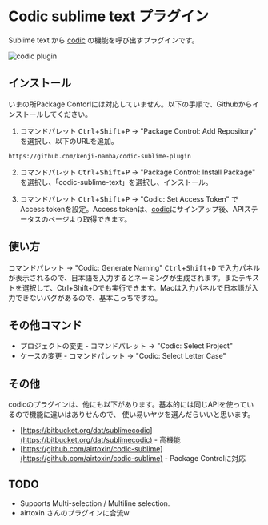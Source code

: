 # Codic sublime text プラグイン
Sublime text から [codic](https://codic.jp/) の機能を呼び出すプラグインです。

![codic plugin](https://raw.githubusercontent.com/kenji-namba/codic-sublime-plugin/master/screenshot.png)

## インストール
いまの所Package Contorlには対応していません。以下の手順で、Githubからインストールしてください。

1. コマンドパレット <kbd>Ctrl</kbd>+<kbd>Shift</kbd>+<kbd>P</kbd> →  "Package Control: Add Repository" を選択し、以下のURLを追加。
 
 `https://github.com/kenji-namba/codic-sublime-plugin`

2. コマンドパレット <kbd>Ctrl</kbd>+<kbd>Shift</kbd>+<kbd>P</kbd> →  "Package Control: Install Package" を選択し、「codic-sublime-text」を選択し、インストール。

3. コマンドパレット <kbd>Ctrl</kbd>+<kbd>Shift</kbd>+<kbd>P</kbd> → "Codic: Set Access Token" でAccess tokenを設定。Access tokenは、[codic](https://codic.jp/)にサインアップ後、APIステータスのページより取得できます。

## 使い方
コマンドパレット → "Codic: Generate Naming" <kbd>Ctrl</kbd>+<kbd>Shift</kbd>+<kbd>D</kbd> で入力パネルが表示されるので、日本語を入力するとネーミングが生成されます。またテキストを選択して、Ctrl+Shift+Dでも実行できます。Macは入力パネルで日本語が入力できないバグがあるので、基本こっちですね。

## その他コマンド
- プロジェクトの変更 - コマンドパレット → "Codic: Select Project"
- ケースの変更 - コマンドパレット →  "Codic: Select Letter Case"

## その他
codicのプラグインは、他にも以下があります。基本的には同じAPIを使っているので機能に違いはありせんので、
使い易いヤツを選んだらいいと思います。

- [https://bitbucket.org/dat/sublimecodic](https://bitbucket.org/dat/sublimecodic) - 高機能
- [https://github.com/airtoxin/codic-sublime](https://github.com/airtoxin/codic-sublime) - Package Controlに対応

## TODO
- Supports Multi-selection / Multiline selection.
- airtoxin さんのプラグインに合流w
